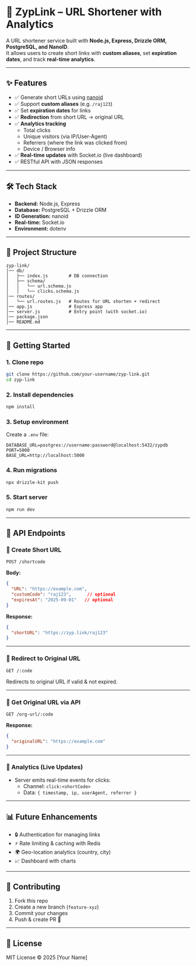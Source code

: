 # 🔗 ZypLink – URL Shortener with Analytics  

A URL shortener service built with **Node.js, Express, Drizzle ORM, PostgreSQL, and NanoID**.  
It allows users to create short links with **custom aliases**, set **expiration dates**, and track **real-time analytics**.  

---

## ✨ Features  

- ✅ Generate short URLs using [nanoid](https://github.com/ai/nanoid)  
- ✅ Support **custom aliases** (e.g. `/raj123`)  
- ✅ Set **expiration dates** for links  
- ✅ **Redirection** from short URL → original URL  
- ✅ **Analytics tracking**  
  - Total clicks  
  - Unique visitors (via IP/User-Agent)  
  - Referrers (where the link was clicked from)  
  - Device / Browser info  
- ✅ **Real-time updates** with Socket.io (live dashboard)  
- ✅ RESTful API with JSON responses  

---

## 🛠 Tech Stack  

- **Backend:** Node.js, Express  
- **Database:** PostgreSQL + Drizzle ORM  
- **ID Generation:** nanoid  
- **Real-time:** Socket.io  
- **Environment:** dotenv  

---

## 📂 Project Structure  

```
zyp-link/
│── db/
│   ├── index.js        # DB connection
│   ├── schema/
│   │   └── url.schema.js
│   │   └── clicks.schema.js
│── routes/
│   └── url.routes.js   # Routes for URL shorten + redirect
│── app.js              # Express app
│── server.js           # Entry point (with socket.io)
│── package.json
│── README.md
```

---

## 🚀 Getting Started  

### 1. Clone repo  
```bash
git clone https://github.com/your-username/zyp-link.git
cd zyp-link
```

### 2. Install dependencies  
```bash
npm install
```

### 3. Setup environment  
Create a `.env` file:  
```env
DATABASE_URL=postgres://username:password@localhost:5432/zypdb
PORT=5000
BASE_URL=http://localhost:5000
```

### 4. Run migrations  
```bash
npx drizzle-kit push
```

### 5. Start server  
```bash
npm run dev
```

---

## 📌 API Endpoints  

### 🔹 Create Short URL  
```http
POST /shortcode
```
**Body:**  
```json
{
  "URL": "https://example.com",
  "customCode": "raj123",      // optional
  "expiresAt": "2025-09-01"   // optional
}
```

**Response:**  
```json
{
  "shortURL": "https://zyp.link/raj123"
}
```

---

### 🔹 Redirect to Original URL  
```http
GET /:code
```
Redirects to original URL if valid & not expired.  

---

### 🔹 Get Original URL via API  
```http
GET /org-url/:code
```
**Response:**  
```json
{
  "originalURL": "https://example.com"
}
```

---

### 🔹 Analytics (Live Updates)  
- Server emits real-time events for clicks:  
  - Channel: `click:<shortCode>`  
  - Data: `{ timestamp, ip, userAgent, referrer }`  

---

## 📊 Future Enhancements  

- 🔒 Authentication for managing links  
- ⚡ Rate limiting & caching with Redis  
- 🌍 Geo-location analytics (country, city)  
- 📈 Dashboard with charts  

---

## 🤝 Contributing  

1. Fork this repo  
2. Create a new branch (`feature-xyz`)  
3. Commit your changes  
4. Push & create PR 🚀  

---

## 📜 License  

MIT License © 2025 [Your Name]  
